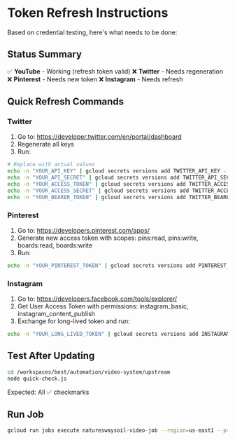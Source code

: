 # Token Refresh Instructions

Based on credential testing, here's what needs to be done:

## Status Summary

✅ **YouTube** - Working (refresh token valid)
❌ **Twitter** - Needs regeneration  
❌ **Pinterest** - Needs new token
❌ **Instagram** - Needs refresh

## Quick Refresh Commands

### Twitter
1. Go to: https://developer.twitter.com/en/portal/dashboard
2. Regenerate all keys
3. Run:
```bash
# Replace with actual values
echo -n "YOUR_API_KEY" | gcloud secrets versions add TWITTER_API_KEY --data-file=- --project=natureswaysoil-video
echo -n "YOUR_API_SECRET" | gcloud secrets versions add TWITTER_API_SECRET --data-file=- --project=natureswaysoil-video
echo -n "YOUR_ACCESS_TOKEN" | gcloud secrets versions add TWITTER_ACCESS_TOKEN --data-file=- --project=natureswaysoil-video  
echo -n "YOUR_ACCESS_SECRET" | gcloud secrets versions add TWITTER_ACCESS_SECRET --data-file=- --project=natureswaysoil-video
echo -n "YOUR_BEARER_TOKEN" | gcloud secrets versions add TWITTER_BEARER_TOKEN --data-file=- --project=natureswaysoil-video
```

### Pinterest  
1. Go to: https://developers.pinterest.com/apps/
2. Generate new access token with scopes: pins:read, pins:write, boards:read, boards:write
3. Run:
```bash
echo -n "YOUR_PINTEREST_TOKEN" | gcloud secrets versions add PINTEREST_ACCESS_TOKEN --data-file=- --project=natureswaysoil-video
```

### Instagram
1. Go to: https://developers.facebook.com/tools/explorer/
2. Get User Access Token with permissions: instagram_basic, instagram_content_publish
3. Exchange for long-lived token and run:
```bash
echo -n "YOUR_LONG_LIVED_TOKEN" | gcloud secrets versions add INSTAGRAM_ACCESS_TOKEN --data-file=- --project=natureswaysoil-video
```

## Test After Updating

```bash
cd /workspaces/best/automation/video-system/upstream
node quick-check.js
```

Expected: All ✅ checkmarks

## Run Job

```bash
gcloud run jobs execute natureswaysoil-video-job --region=us-east1 --project=natureswaysoil-video --wait
```
